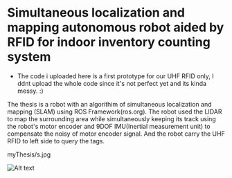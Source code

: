 # Simultaneous localization and mapping autonomous robot aided by RFID for indoor inventory counting system

* The code i uploaded here is a first prototype for our UHF RFID only, I ddnt upload the whole code since it's not perfect yet and its kinda messy. :)

The thesis is a robot with an algorithim of simultaneous localization and mapping (SLAM) using ROS Framework(ros.org).
The robot used the LIDAR to map the surrounding area while simultaneously keeping its track using the robot's motor encoder 
and 9DOF IMU(Inertial measurement unit) to compensate the noisy of motor encoder signal. And the robot carry the UHF RFID to left side to query the tags.

myThesis/s.jpg

![Alt text](/relative/myThesis/s.jpg?raw=true)
